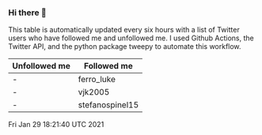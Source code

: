 ### Hi there 👋

This table is automatically updated every six hours with a list of Twitter users who have followed me and unfollowed me. I used Github Actions, the Twitter API, and the python package tweepy to automate this workflow.

| Unfollowed me |  Followed me |
| --- | --- |
|-|ferro_luke|
|-|vjk2005|
|-|stefanospinel15|
Fri Jan 29 18:21:40 UTC 2021
